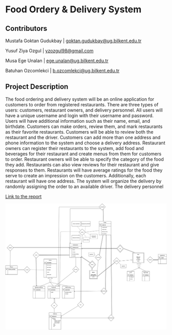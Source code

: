 # Food Ordery & Delivery System

## Contributors

Mustafa Goktan Gudukbay | goktan.gudukbay@ug.bilkent.edu.tr

Yusuf Ziya Ozgul |  yzozgul98@gmail.com

Musa Ege Unalan | ege.unalan@ug.bilkent.edu.tr

Batuhan Ozcomlekci | b.ozcomlekci@ug.bilkent.edu.tr

## Project Description

The food ordering and delivery system will be an online application for customers to order from registered restaurants. There are three types of users: customers, restaurant owners, and delivery personnel. All users will have a unique username and login with their username and password. Users will have additional information such as their name, email, and birthdate. Customers can make orders, review them, and mark restaurants as their favorite restaurants. Customers will be able to review both the restaurant and the driver. Customers can add more than one address and phone information to the system and choose a delivery address. Restaurant owners can register their restaurants to the system, add food and beverages for their restaurant and create menus from them for customers to order. Restaurant owners will be able to specify the category of the food they add. Restaurants can also view reviews for their restaurant and give responses to them. Restaurants will have average ratings for the food they serve to create an impression on the customers. Additionally, each restaurant will have one address. The system will organize the delivery by randomly assigning the order to an available driver. The delivery personnel

[Link to the report](https://bozcomlekci.github.io/CS353-Project/CS353Proposal.pdf)

![E/R Diagram](/assets/images/FoodOrderDeliverySystemERDiagram.png)
